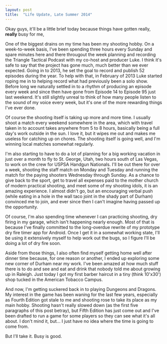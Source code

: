 ```yaml
---
layout: post
title:  "Life Update, Late Summer 2014" 
---
```


Okay guys, it'll be a little brief today because things have gotten really, **really** busy for me,

One of the biggest drains on my time has been my shooting hobby. On a week-to-week basis, I've been spending three hours every Sunday and spare minutes here and there througout the week planning and recording the Triangle Tactical Podcast with my co-host and producer Luke. I think it's safe to say that the project has gone much, much better than we ever expected. Going in to 2013, he set the goal to record and publish 52 episodes during the year. To help with that, in February of 2013 Luke started roping me in to helping record what had previously been a solo show. Before long we naturally settled in to a rhythm of producing an episode every week and since then have gone from Episode 14 to Episode 95 just last weekend. It's still slightly unreal to think of how many people listen to the sound of my voice every week, but it's one of the more rewarding things I've ever done.

Of course the shooting itself is taking up more and more time. I usually shoot a match every weekend somewhere in the area, which with travel taken in to account takes anywhere from 5 to 8 hours, basically being a full day's work outside in the sun. I love it, but it wipes me out and makes me useless for catching up on chores. The shooting itself is going well, and I'm winning local matches somewhat regularly.

I'm also starting to have to do a lot of planning for a big working vacation in just over a month to fly to St. George, Utah, two hours south of Las Vegas, to work on the crew for USPSA Handgun Nationals. I'll be out there for over a week, shooting the staff match on Monday and Tuesday and running the match for the paying shooters Wednesday through Sunday. As a chance to give back to the sport, get to travel all expenses paid to the mother church of modern practical shooting, and meet some of my shooting idols, it is an amazing experience. I almost didn't go, but an encouraging verbal push (while eating in a hole in the wall taco joint in the shady part of Durham) convinced me to join, and ever since then I can't imagine having passed up the opportunity.

Of course, I'm also spending time whenever I can practicing shooting, dry firing in my garage, which isn't happening nearly enough. Most of that is because I've finally committed to the long-overdue rewrite of my prototype dry fire timer app for Android. Once I get it in a somewhat working state, I'll be using it extensively myself to help work out the bugs, so I figure I'll be doing a lot of dry fire soon. 

Aside from those things, I also often find myself getting home well after dinner time because, for one reason or another, I ended up exploring some new corner of Durham near my work. I've been amazed at how much stuff there is to do and see and eat and drink that nobody told me about growing up in Raleigh. Just today I got my first barber haircut in a tiny (think 10'x30') shop tucked in the American Tobacco Campus. 

And now, I'm getting suckered back in to playing Dungeons and Dragons. My interest in the game has been waning for the last few years, especially as Fourth Edition got stale to me and shooting rose to take its place as my main hobby. Shooting hasn't really slowed down (as the first five paragraphs of this post betray), but Fifth Edition has just come out and I've been drafted to run a game for some players so they can see what it's all about. I don't mind it, but... I just have no idea where the time is going to come from. 

But I'll take it. Busy is good. 